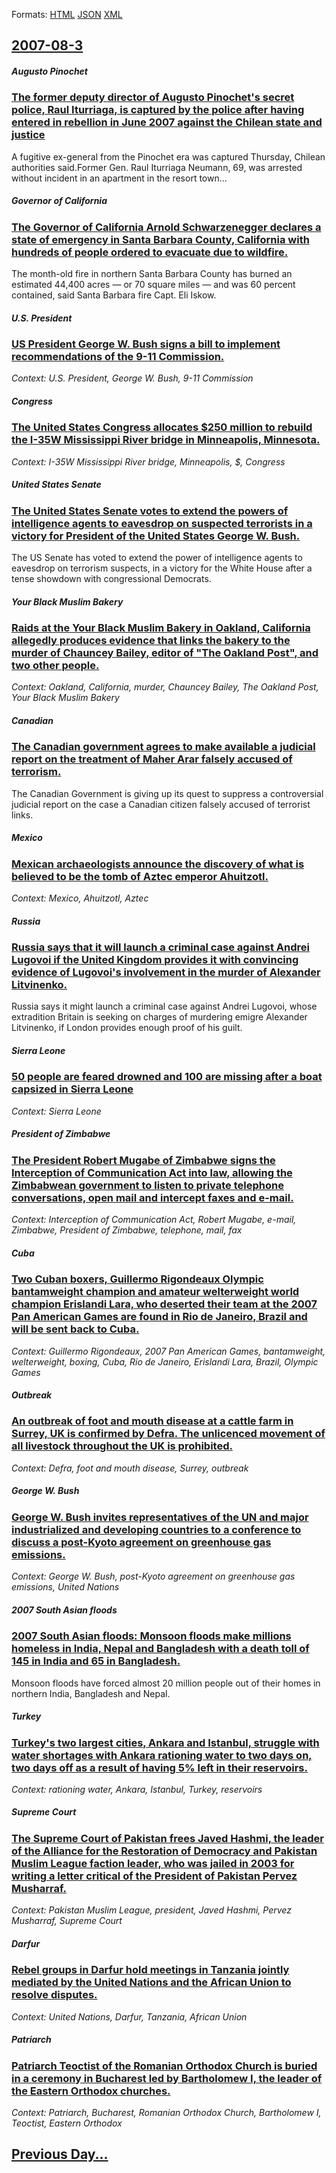 
Formats: [HTML](2007/08/3/index.html)  [JSON](2007/08/3/index.json)  [XML](2007/08/3/index.xml)  

## [2007-08-3](/news/2007/08/3/index.md)

##### Augusto Pinochet
### [ The former deputy director of Augusto Pinochet's secret police, Raul Iturriaga, is captured by the police after having entered in rebellion in June 2007 against the Chilean state and justice ](/news/2007/08/3/the-former-deputy-director-of-augusto-pinochet-s-secret-police-raul-iturriaga-is-captured-by-the-police-after-having-entered-in-rebellion.md)
A fugitive ex-general from the Pinochet era was captured Thursday, Chilean authorities said.Former Gen. Raul Iturriaga Neumann, 69, was arrested without incident in an apartment in the resort town...

##### Governor of California
### [ The Governor of California Arnold Schwarzenegger declares a state of emergency in Santa Barbara County, California with hundreds of people ordered to evacuate due to wildfire. ](/news/2007/08/3/the-governor-of-california-arnold-schwarzenegger-declares-a-state-of-emergency-in-santa-barbara-county-california-with-hundreds-of-people.md)
The month-old fire in northern Santa Barbara County has burned an estimated 44,400 acres — or 70 square miles — and was 60 percent contained, said Santa Barbara fire Capt. Eli Iskow.

##### U.S. President
### [ US President George W. Bush signs a bill to implement recommendations of the 9-11 Commission. ](/news/2007/08/3/us-president-george-w-bush-signs-a-bill-to-implement-recommendations-of-the-9-11-commission.md)
_Context: U.S. President, George W. Bush, 9-11 Commission_

##### Congress
### [ The United States Congress allocates $250 million to rebuild the I-35W Mississippi River bridge in Minneapolis, Minnesota. ](/news/2007/08/3/the-united-states-congress-allocates-250-million-to-rebuild-the-i-35w-mississippi-river-bridge-in-minneapolis-minnesota.md)
_Context: I-35W Mississippi River bridge, Minneapolis, $, Congress_

##### United States Senate
### [ The United States Senate votes to extend the powers of intelligence agents to eavesdrop on suspected terrorists in a victory for President of the United States George W. Bush. ](/news/2007/08/3/the-united-states-senate-votes-to-extend-the-powers-of-intelligence-agents-to-eavesdrop-on-suspected-terrorists-in-a-victory-for-president.md)
The US Senate has voted to extend the power of intelligence agents to eavesdrop on terrorism suspects, in a victory for the White House after a tense showdown with congressional Democrats.

##### Your Black Muslim Bakery
### [ Raids at the Your Black Muslim Bakery in Oakland, California allegedly produces evidence that links the bakery to the murder of Chauncey Bailey, editor of "The Oakland Post", and two other people. ](/news/2007/08/3/raids-at-the-your-black-muslim-bakery-in-oakland-california-allegedly-produces-evidence-that-links-the-bakery-to-the-murder-of-chauncey-ba.md)
_Context: Oakland, California, murder, Chauncey Bailey, The Oakland Post, Your Black Muslim Bakery_

##### Canadian
### [ The Canadian government agrees to make available a judicial report on the treatment of Maher Arar falsely accused of terrorism. ](/news/2007/08/3/the-canadian-government-agrees-to-make-available-a-judicial-report-on-the-treatment-of-maher-arar-falsely-accused-of-terrorism.md)
The Canadian Government is giving up its quest to suppress a controversial judicial report on the case a Canadian citizen falsely accused of terrorist links.

##### Mexico
### [ Mexican archaeologists announce the discovery of what is believed to be the tomb of Aztec emperor Ahuitzotl. ](/news/2007/08/3/mexican-archaeologists-announce-the-discovery-of-what-is-believed-to-be-the-tomb-of-aztec-emperor-ahuitzotl.md)
_Context: Mexico, Ahuitzotl, Aztec_

##### Russia
### [ Russia says that it will launch a criminal case against Andrei Lugovoi if the United Kingdom provides it with convincing evidence of Lugovoi's involvement in the murder of Alexander Litvinenko. ](/news/2007/08/3/russia-says-that-it-will-launch-a-criminal-case-against-andrei-lugovoi-if-the-united-kingdom-provides-it-with-convincing-evidence-of-lugovo.md)
Russia says it might launch a criminal case against Andrei Lugovoi, whose extradition Britain is seeking on charges of murdering emigre Alexander Litvinenko, if London provides enough proof of his guilt.

##### Sierra Leone
### [ 50 people are feared drowned and 100 are missing after a boat capsized in Sierra Leone ](/news/2007/08/3/50-people-are-feared-drowned-and-100-are-missing-after-a-boat-capsized-in-sierra-leone.md)
_Context: Sierra Leone_

##### President of Zimbabwe
### [ The President Robert Mugabe of Zimbabwe signs the Interception of Communication Act into law, allowing the Zimbabwean government to listen to private telephone conversations, open mail and intercept faxes and e-mail. ](/news/2007/08/3/the-president-robert-mugabe-of-zimbabwe-signs-the-interception-of-communication-act-into-law-allowing-the-zimbabwean-government-to-listen.md)
_Context: Interception of Communication Act, Robert Mugabe, e-mail, Zimbabwe, President of Zimbabwe, telephone, mail, fax_

##### Cuba
### [ Two Cuban boxers, Guillermo Rigondeaux Olympic bantamweight champion and amateur welterweight world champion Erislandi Lara, who deserted their team at the 2007 Pan American Games are found in Rio de Janeiro, Brazil and will be sent back to Cuba. ](/news/2007/08/3/two-cuban-boxers-guillermo-rigondeaux-olympic-bantamweight-champion-and-amateur-welterweight-world-champion-erislandi-lara-who-deserted-t.md)
_Context: Guillermo Rigondeaux, 2007 Pan American Games, bantamweight, welterweight, boxing, Cuba, Rio de Janeiro, Erislandi Lara, Brazil, Olympic Games_

##### Outbreak
### [ An outbreak of foot and mouth disease at a cattle farm in Surrey, UK is confirmed by Defra. The unlicenced movement of all livestock throughout the UK is prohibited. ](/news/2007/08/3/an-outbreak-of-foot-and-mouth-disease-at-a-cattle-farm-in-surrey-uk-is-confirmed-by-defra-the-unlicenced-movement-of-all-livestock-throug.md)
_Context: Defra, foot and mouth disease, Surrey, outbreak_

##### George W. Bush
### [ George W. Bush invites representatives of the UN and major industrialized and developing countries to a conference to discuss a post-Kyoto agreement on greenhouse gas emissions. ](/news/2007/08/3/george-w-bush-invites-representatives-of-the-un-and-major-industrialized-and-developing-countries-to-a-conference-to-discuss-a-post-kyoto.md)
_Context: George W. Bush, post-Kyoto agreement on greenhouse gas emissions, United Nations_

##### 2007 South Asian floods
### [ 2007 South Asian floods: Monsoon floods make millions homeless in India, Nepal and Bangladesh with a death toll of 145 in India and 65 in Bangladesh. ](/news/2007/08/3/2007-south-asian-floods-monsoon-floods-make-millions-homeless-in-india-nepal-and-bangladesh-with-a-death-toll-of-145-in-india-and-65-in-b.md)
Monsoon floods have forced almost 20 million people out of their homes in northern India, Bangladesh and Nepal.

##### Turkey
### [ Turkey's two largest cities, Ankara and Istanbul, struggle with water shortages with Ankara rationing water to two days on, two days off as a result of having 5% left in their reservoirs. ](/news/2007/08/3/turkey-s-two-largest-cities-ankara-and-istanbul-struggle-with-water-shortages-with-ankara-rationing-water-to-two-days-on-two-days-off-as.md)
_Context: rationing water, Ankara, Istanbul, Turkey, reservoirs_

##### Supreme Court
### [ The Supreme Court of Pakistan frees Javed Hashmi, the leader of the Alliance for the Restoration of Democracy and Pakistan Muslim League faction leader, who was jailed in 2003 for writing a letter critical of the President of Pakistan Pervez Musharraf. ](/news/2007/08/3/the-supreme-court-of-pakistan-frees-javed-hashmi-the-leader-of-the-alliance-for-the-restoration-of-democracy-and-pakistan-muslim-league-fa.md)
_Context: Pakistan Muslim League, president, Javed Hashmi, Pervez Musharraf, Supreme Court_

##### Darfur
### [ Rebel groups in Darfur hold meetings in Tanzania jointly mediated by the United Nations and the African Union to resolve disputes. ](/news/2007/08/3/rebel-groups-in-darfur-hold-meetings-in-tanzania-jointly-mediated-by-the-united-nations-and-the-african-union-to-resolve-disputes.md)
_Context: United Nations, Darfur, Tanzania, African Union_

##### Patriarch
### [ Patriarch Teoctist of the Romanian Orthodox Church is buried in a ceremony in Bucharest led by Bartholomew I, the leader of the Eastern Orthodox churches. ](/news/2007/08/3/patriarch-teoctist-of-the-romanian-orthodox-church-is-buried-in-a-ceremony-in-bucharest-led-by-bartholomew-i-the-leader-of-the-eastern-ort.md)
_Context: Patriarch, Bucharest, Romanian Orthodox Church, Bartholomew I, Teoctist, Eastern Orthodox_

## [Previous Day...](/news/2007/08/2/index.md)


